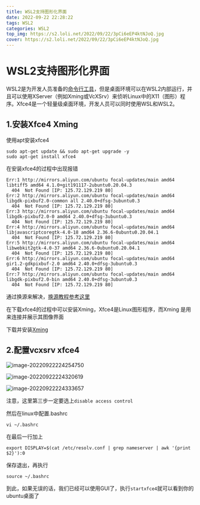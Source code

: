 ```yaml
---
title: WSL2支持图形化界面
date: 2022-09-22 22:28:22
tags: WSL2
categories: WSL2
top_img: https://s2.loli.net/2022/09/22/3pCi6eEP4ktNJoQ.jpg
cover: https://s2.loli.net/2022/09/22/3pCi6eEP4ktNJoQ.jpg
---
```


# WSL2支持图形化界面

WSL2是为开发人员准备的[命令行工具](https://cloud.tencent.com/product/cli?from=10680)，但是桌面环境可以在WSL2内部运行，并且可以使用XServer（例如Xming或VcXSrv）来侦听Linux中的X11（图形）程序。Xfce4是一个轻量级桌面环境，开发人员可以同时使用WSL和WSL2。

## 1.安装Xfce4 Xming

使用apt安装xfce4

```shell
sudo apt-get update && sudo apt-get upgrade -y
sudo apt-get install xfce4
```

在安装xfce4的过程中出现报错

```shell
Err:1 http://mirrors.aliyun.com/ubuntu focal-updates/main amd64 libtiff5 amd64 4.1.0+git191117-2ubuntu0.20.04.3
  404  Not Found [IP: 125.72.129.219 80]
Err:2 http://mirrors.aliyun.com/ubuntu focal-updates/main amd64 libgdk-pixbuf2.0-common all 2.40.0+dfsg-3ubuntu0.3
  404  Not Found [IP: 125.72.129.219 80]
Err:3 http://mirrors.aliyun.com/ubuntu focal-updates/main amd64 libgdk-pixbuf2.0-0 amd64 2.40.0+dfsg-3ubuntu0.3
  404  Not Found [IP: 125.72.129.219 80]
Err:4 http://mirrors.aliyun.com/ubuntu focal-updates/main amd64 libjavascriptcoregtk-4.0-18 amd64 2.36.6-0ubuntu0.20.04.1
  404  Not Found [IP: 125.72.129.219 80]
Err:5 http://mirrors.aliyun.com/ubuntu focal-updates/main amd64 libwebkit2gtk-4.0-37 amd64 2.36.6-0ubuntu0.20.04.1
  404  Not Found [IP: 125.72.129.219 80]
Err:6 http://mirrors.aliyun.com/ubuntu focal-updates/main amd64 gir1.2-gdkpixbuf-2.0 amd64 2.40.0+dfsg-3ubuntu0.3
  404  Not Found [IP: 125.72.129.219 80]
Err:7 http://mirrors.aliyun.com/ubuntu focal-updates/main amd64 libgdk-pixbuf2.0-bin amd64 2.40.0+dfsg-3ubuntu0.3
  404  Not Found [IP: 125.72.129.219 80]
```

通过换源来解决，[换源教程参考这里](https://mirror.tuna.tsinghua.edu.cn/help/ubuntu/)

在下载xfce4的过程中可以安装Xming，Xfce4是Linux图形程序，而Xming 是用来连接并展示其图像界面

下载并安装[Xming](https://sourceforge.net/projects/vcxsrv/ )

## 2.配置vcxsrv xfce4

![image-20220922224254750](https://s2.loli.net/2022/09/22/UsAnLFaNdxmoSMK.png)

![image-20220922224320619](https://s2.loli.net/2022/09/22/Hag9keTAzmoqtV6.png)

![image-20220922224333657](https://s2.loli.net/2022/09/22/R3GNyiIAgz7ZwDE.png)

注意，这里第三步一定要选上`disable access control `



然后在linux中配置.bashrc

```shell
vi ~/.bashrc
```

在最后一行加上

```shell
export DISPLAY=$(cat /etc/resolv.conf | grep nameserver | awk '{print $2}'):0
```

保存退出，再执行

```shell
source ~/.bashrc
```



到此，如果无误的话，我们已经可以使用GUI了，执行`startxfce4`就可以看到你的ubuntu桌面了
